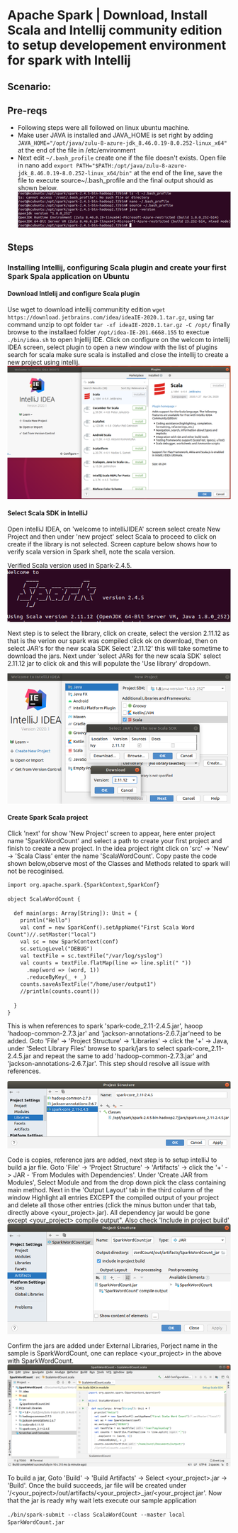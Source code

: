 # Apache Spark | Download, Install Scala and Intellij community edition to setup developement environment for spark with Intellij

## Scenario: 

## Pre-reqs
- Following steps were all followed on linux ubuntu machine.
- Make user JAVA is installed and JAVA_HOME is set right by adding ```JAVA_HOME="/opt/java/zulu-8-azure-jdk_8.46.0.19-8.0.252-linux_x64"``` at the end of the file in /etc/environment
- Next edit ```~/.bash_profile``` create one if the file doesn't exists. Open file in nano add ```export PATH="$PATH:/opt/java/zulu-8-azure-jdk_8.46.0.19-8.0.252-linux_x64/bin"``` at the end of the line, save the file to execute source~/.bash_profile and the final output should as shown below.
![Setting up JAVA bin path](./media/download-install-intellij-01.png)

## Steps
### Installing Intellij, configuring Scala plugin and create your first Spark Spala application on Ubuntu

#### Download Intlelij and configure Scala plugin
Use wget to download intellij communitity edition ```wget https://download.jetbrains.com/idea/ideaIE-2020.1.tar.gz```, using tar command unzip to opt folder ```tar -xf ideaIE-2020.1.tar.gz -C /opt/``` finally browse to the installaed folder ```/opt/idea-IE-201.6668.155``` to exectue ```./bin/idea.sh``` to open Injellij IDE. Click on configure on the welcom to intellij IDEA screen, select plugin to open a new window with the list of plugins search for scala make sure scala is installed and close the intellij to create a new project using intellij.
![confirm if scala plugin in installed](./media/download-install-intellij-03.png)

#### Select Scala SDK in IntelliJ
Open intelliJ IDEA, on 'welcome to intelliJIDEA' screen select create New Project and then under 'new project' select Scala to proceed to click on create if the library is not selected. Screen capture below shows how to verify scala version in Spark shell, note the scala version. 

Verified Scala version used in Spark-2.4.5.
![Scala version used in Spark-2.4.5](./media/download-install-intellij-02.png)


Next step is to select the library, click on create, select the version 2.11.12 as that is the verion our spark was compiled click ok on download, then on select JAR's for the new scala SDK  Select  '2.11.12' this will take sometime to download the jars. Next under 'select JARs for the new scala SDK' select 2.11.12 jar to click ok and this will populate the 'Use library' dropdown. 

![download Scala SDK for intellij IDEA](./media/download-install-intellij-04.png)

#### Create Spark Scala project
Click 'next' for show 'New Project' screen to appear, here enter project name 'SparkWordCount' and select a path to create your first project and finish to create a new project. In the idea project right click on 'src' -> 'New' -> 'Scala Class' enter the name 'ScalaWordCount'. Copy paste the code shown below,observe most of the Classes and Methods related to spark will not be recoginised. 

```
import org.apache.spark.{SparkContext,SparkConf}

object ScalaWordCount {

  def main(args: Array[String]): Unit = {
    println("Hello")
    val conf = new SparkConf().setAppName("First Scala Word Count")//.setMaster("local")
    val sc = new SparkContext(conf)
    sc.setLogLevel("DEBUG")
    val textFile = sc.textFile("/var/log/syslog")
    val counts = textFile.flatMap(line => line.split(" "))
      .map(word => (word, 1))
      .reduceByKey(_ + _)
    counts.saveAsTextFile("/home/user/output1")
    //println(counts.count())

  }
}
```


This is when references to spark 'spark-code_2.11-2.4.5.jar', haoop 'hadoop-common-2.7.3.jar' and 'jackson-annotations-2.6.7.jar'need to be added. Goto 'File' -> 'Project Structure' -> 'Libraries' -> click the '+' -> Java, under 'Select Library Files' browse to spark/jars to select spark-core_2.11-2.4.5.jar and repeat the same to add 'hadoop-common-2.7.3.jar' and 'jackson-annotations-2.6.7.jar'. This step should resolve all issue with references.

![Adding reference jars](./media/download-install-intellij-05.png)

Code is copies, reference jars are added, next step is to setup intelliJ to build a jar file. Goto 'File' -> 'Project Structure' -> 'Artifacts' -> click the '+' -> JAR - 'From Modules with Dependencies'. Under 'Create JAR from Modules', Select Module and from the drop down pick the class containing main method. Next in the 'Output Layout' tab in the third column of the window Highlight all entries EXCEPT the compiled output of your project and delete all those other entries (click the minus button under that tab, directly above <your_project>.jar). All dependency jar would be gone except <your_project> compile output". Also check 'Include in project build'
![Configuring Artifacts](./media/download-install-intellij-06.png)

Confirm the jars are added under External Libraries, Porject name in the sample is SparkWordCount, one can replace <your_project> in the above with SparkWordCount.
![External Libraries](./media/download-install-intellij-07.png)

To build a jar, Goto 'Build' -> 'Build Artifacts' -> Select <your_project>.jar -> 'Build'. Once the build succeeds, jar file will be created under '/<your_pojrect>/out/artifacts/<your_project>_jar/<your_project.jar'. Now that the jar is ready why wait lets execute our sample application 

```./bin/spark-submit --class ScalaWordCount --master local SparkWordCount.jar```

